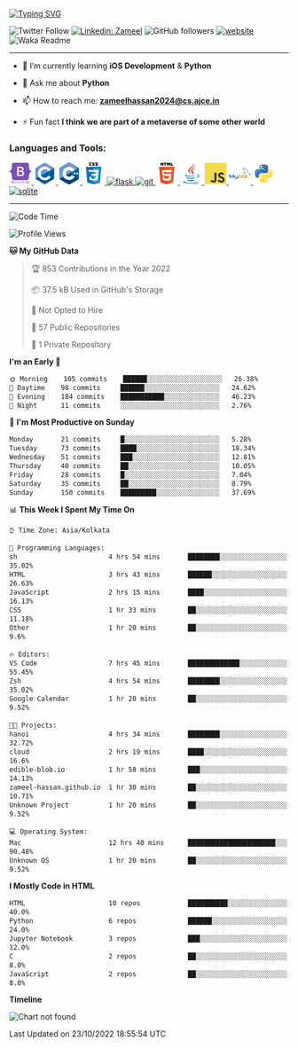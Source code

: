 [![Typing SVG](https://readme-typing-svg.herokuapp.com?lines=Hey%2C+I'm+Zameel;I+am+a+Full+Stack+Developer;I+am+a+CS+Student)](https://git.io/typing-svg)

![Twitter Follow](https://img.shields.io/twitter/follow/hassan_zameel?label=Follow)
[![Linkedin: Zameel](https://img.shields.io/badge/-zameelhassan-blue?style=flat-square&logo=Linkedin&logoColor=white&link=https://www.linkedin.com/in/zameelhassan/)](https://www.linkedin.com/in/zameelhassan/)
![GitHub followers](https://img.shields.io/github/followers/zameel7?label=Follow&style=social)
[![website](https://img.shields.io/badge/Website-ffffff.svg?&style=flat&logo=Google-Chrome&link=http://zameel7.github.io/)](http://zameel7.github.io/)
![Waka Readme](https://github.com/zameel7/zameel7/workflows/Waka%20Readme/badge.svg)
<hr>


- 🌱 I’m currently learning **iOS Development** & **Python**

- 💬 Ask me about **Python**

- 📫 How to reach me: **zameelhassan2024@cs.ajce.in**

- ⚡ Fun fact **I think we are part of a metaverse of some other world**


<h3 align="left">Languages and Tools:</h3>
<p align="left"> <a href="https://getbootstrap.com" target="_blank" rel="noreferrer"> <img src="https://raw.githubusercontent.com/devicons/devicon/master/icons/bootstrap/bootstrap-plain-wordmark.svg" alt="bootstrap" width="40" height="40"/> </a> <a href="https://www.cprogramming.com/" target="_blank" rel="noreferrer"> <img src="https://raw.githubusercontent.com/devicons/devicon/master/icons/c/c-original.svg" alt="c" width="40" height="40"/> </a> <a href="https://www.w3schools.com/cpp/" target="_blank" rel="noreferrer"> <img src="https://raw.githubusercontent.com/devicons/devicon/master/icons/cplusplus/cplusplus-original.svg" alt="cplusplus" width="40" height="40"/> </a> <a href="https://www.w3schools.com/css/" target="_blank" rel="noreferrer"> <img src="https://raw.githubusercontent.com/devicons/devicon/master/icons/css3/css3-original-wordmark.svg" alt="css3" width="40" height="40"/> </a> <a href="https://flask.palletsprojects.com/" target="_blank" rel="noreferrer"> <img src="https://www.vectorlogo.zone/logos/pocoo_flask/pocoo_flask-icon.svg" alt="flask" width="40" height="40"/> </a> <a href="https://git-scm.com/" target="_blank" rel="noreferrer"> <img src="https://www.vectorlogo.zone/logos/git-scm/git-scm-icon.svg" alt="git" width="40" height="40"/> </a> <a href="https://www.w3.org/html/" target="_blank" rel="noreferrer"> <img src="https://raw.githubusercontent.com/devicons/devicon/master/icons/html5/html5-original-wordmark.svg" alt="html5" width="40" height="40"/> </a> <a href="https://www.java.com" target="_blank" rel="noreferrer"> <img src="https://raw.githubusercontent.com/devicons/devicon/master/icons/java/java-original.svg" alt="java" width="40" height="40"/> </a> <a href="https://developer.mozilla.org/en-US/docs/Web/JavaScript" target="_blank" rel="noreferrer"> <img src="https://raw.githubusercontent.com/devicons/devicon/master/icons/javascript/javascript-original.svg" alt="javascript" width="40" height="40"/> </a> <a href="https://www.mysql.com/" target="_blank" rel="noreferrer"> <img src="https://raw.githubusercontent.com/devicons/devicon/master/icons/mysql/mysql-original-wordmark.svg" alt="mysql" width="40" height="40"/> </a> <a href="https://www.python.org" target="_blank" rel="noreferrer"> <img src="https://raw.githubusercontent.com/devicons/devicon/master/icons/python/python-original.svg" alt="python" width="40" height="40"/> </a> <a href="https://www.sqlite.org/" target="_blank" rel="noreferrer"> <img src="https://www.vectorlogo.zone/logos/sqlite/sqlite-icon.svg" alt="sqlite" width="40" height="40"/> </a> </p>

<hr>

<!--START_SECTION:waka-->
![Code Time](http://img.shields.io/badge/Code%20Time-43%20hrs%2036%20mins-blue)

![Profile Views](http://img.shields.io/badge/Profile%20Views-12-blue)

**🐱 My GitHub Data** 

> 🏆 853 Contributions in the Year 2022
 > 
> 📦 37.5 kB Used in GitHub's Storage 
 > 
> 🚫 Not Opted to Hire
 > 
> 📜 57 Public Repositories 
 > 
> 🔑 1 Private Repository 
 > 
**I'm an Early 🐤** 

```text
🌞 Morning    105 commits    ██████░░░░░░░░░░░░░░░░░░░   26.38% 
🌆 Daytime    98 commits     ██████░░░░░░░░░░░░░░░░░░░   24.62% 
🌃 Evening    184 commits    ███████████░░░░░░░░░░░░░░   46.23% 
🌙 Night      11 commits     ░░░░░░░░░░░░░░░░░░░░░░░░░   2.76%

```
📅 **I'm Most Productive on Sunday** 

```text
Monday       21 commits     █░░░░░░░░░░░░░░░░░░░░░░░░   5.28% 
Tuesday      73 commits     ████░░░░░░░░░░░░░░░░░░░░░   18.34% 
Wednesday    51 commits     ███░░░░░░░░░░░░░░░░░░░░░░   12.81% 
Thursday     40 commits     ██░░░░░░░░░░░░░░░░░░░░░░░   10.05% 
Friday       28 commits     █░░░░░░░░░░░░░░░░░░░░░░░░   7.04% 
Saturday     35 commits     ██░░░░░░░░░░░░░░░░░░░░░░░   8.79% 
Sunday       150 commits    █████████░░░░░░░░░░░░░░░░   37.69%

```


📊 **This Week I Spent My Time On** 

```text
⌚︎ Time Zone: Asia/Kolkata

💬 Programming Languages: 
sh                       4 hrs 54 mins       ████████░░░░░░░░░░░░░░░░░   35.02% 
HTML                     3 hrs 43 mins       ██████░░░░░░░░░░░░░░░░░░░   26.63% 
JavaScript               2 hrs 15 mins       ████░░░░░░░░░░░░░░░░░░░░░   16.13% 
CSS                      1 hr 33 mins        ██░░░░░░░░░░░░░░░░░░░░░░░   11.18% 
Other                    1 hr 20 mins        ██░░░░░░░░░░░░░░░░░░░░░░░   9.6%

🔥 Editors: 
VS Code                  7 hrs 45 mins       █████████████░░░░░░░░░░░░   55.45% 
Zsh                      4 hrs 54 mins       ████████░░░░░░░░░░░░░░░░░   35.02% 
Google Calendar          1 hr 20 mins        ██░░░░░░░░░░░░░░░░░░░░░░░   9.52%

🐱‍💻 Projects: 
hanoi                    4 hrs 34 mins       ████████░░░░░░░░░░░░░░░░░   32.72% 
cloud                    2 hrs 19 mins       ████░░░░░░░░░░░░░░░░░░░░░   16.6% 
edible-blob.io           1 hr 58 mins        ███░░░░░░░░░░░░░░░░░░░░░░   14.13% 
zameel-hassan.github.io  1 hr 30 mins        ██░░░░░░░░░░░░░░░░░░░░░░░   10.71% 
Unknown Project          1 hr 20 mins        ██░░░░░░░░░░░░░░░░░░░░░░░   9.52%

💻 Operating System: 
Mac                      12 hrs 40 mins      ██████████████████████░░░   90.48% 
Unknown OS               1 hr 20 mins        ██░░░░░░░░░░░░░░░░░░░░░░░   9.52%

```

**I Mostly Code in HTML** 

```text
HTML                     10 repos            ██████████░░░░░░░░░░░░░░░   40.0% 
Python                   6 repos             ██████░░░░░░░░░░░░░░░░░░░   24.0% 
Jupyter Notebook         3 repos             ███░░░░░░░░░░░░░░░░░░░░░░   12.0% 
C                        2 repos             ██░░░░░░░░░░░░░░░░░░░░░░░   8.0% 
JavaScript               2 repos             ██░░░░░░░░░░░░░░░░░░░░░░░   8.0%

```


**Timeline**

![Chart not found](https://raw.githubusercontent.com/zameel7/zameel7/master/charts/bar_graph.png) 


 Last Updated on 23/10/2022 18:55:54 UTC
<!--END_SECTION:waka-->
